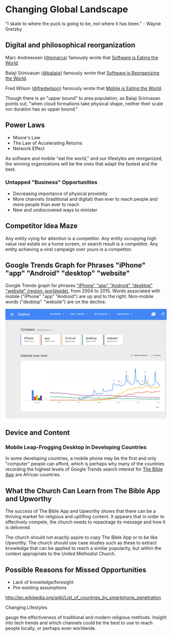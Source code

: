 # Changing Global Landscape

"I skate to where the puck is going to be, not where it has been." - Wayne Gretzky

## Digital and philosophical reorganization

Marc Andreessen ([@pmarca](https://twitter.com/pmarca)) famously wrote that [Software is Eating the World](http://online.wsj.com/article/SB10001424053111903480904576512250915629460.html). 

Balaji Srinivasan ([@balajis](https://twitter.com/balajis)) famously wrote that [Software is Reorganizing the World](http://www.wired.com/2013/11/software-is-reorganizing-the-world-and-cloud-formations-could-lead-to-physical-nations). 

Fred Wilson ([@fredwilson](https://twitter.com/fredwilson)) famously wrote that [Mobile is Eating the World](http://www.avc.com/a_vc/2013/06/mobile-is-eating-the-world.html). 

Though there is an "upper bound" to area population, as Balaji Srinivasan points out, "when cloud formations take physical shape, neither their scale nor duration has an upper bound." 

## Power Laws
* Moore's Law
* The Law of Accelerating Returns
* Network Effect

As software and mobile "eat the world," and our lifestyles are reorganized, the winning organizations will be the ones that adapt the fastest and the best. 

### Untapped "Business" Opportunities
* Decreasing importance of physical proximity
* More channels (traditional and digital) than ever to reach people and more people than ever to reach
* New and undiscovered ways to minister

## Competitor Idea Maze
Any entity vying for attention is a competitor. Any entity occupying high value real estate on a home screen, or search result is a competitor. Any entity achieving a viral campaign over yours is a competitor. 

## Google Trends Graph for Phrases "iPhone" "app" "Android" "desktop" "website"

Google Trends graph for phrases ["iPhone" "app" "Android" "desktop" "website" (region: worldwide)](http://www.google.com/trends/explore#q=iPhone%2C%20app%2C%20Android%2C%20desktop%2C%20website&cmpt=q&tz=), from 2004 to 2015. Words associated with mobile ("iPhone" "app" "Android") are up and to the right. Non-mobile words ("desktop" "website") are on the decline.

![](google-maps-and-trends/google-trends-iphone-app-android-desktop-website.png)

## Device and Content

### Mobile Leap-Frogging Desktop in Developing Countries 

 In some developing countries, a mobile phone may be the first and only "computer" people can afford, which is perhaps why many of the countries recording the highest levels of Google Trends search interest for [The Bible App](the_bible_app_case_study.md) are African countries. 
 
## What the Church Can Learn from The Bible App and Upworthy 

The success of The Bible App and Upworthy shows that there can be a thriving market for religious and uplifting content. It appears that in order to effectively compete, the church needs to repackage its message and how it is delivered. 

The church should not exactly aspire to copy The Bible App or to be like Upworthy. The church should use case studies such as these to extract knowledge that can be applied to reach a similar popularity, but within the context appropriate to the United Methodist Church. 

## Possible Reasons for Missed Opportunities 
* Lack of knowledge/foresight
* Pre-existing assumptions








http://en.wikipedia.org/wiki/List_of_countries_by_smartphone_penetration

Changing Lifestyles

gauge the effectiveness of traditional and modern religious methods. Insight into tech trends and which channels could be the best to use to reach people locally, or perhaps even worldwide.



 









